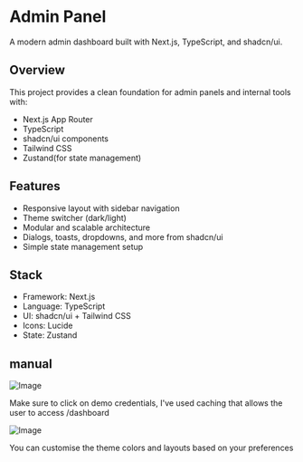 # Admin Panel

A modern admin dashboard built with Next.js, TypeScript, and shadcn/ui.

## Overview

This project provides a clean foundation for admin panels and internal tools with:

- Next.js App Router
- TypeScript
- shadcn/ui components
- Tailwind CSS
- Zustand(for state management)

## Features

- Responsive layout with sidebar navigation
- Theme switcher (dark/light)
- Modular and scalable architecture
- Dialogs, toasts, dropdowns, and more from shadcn/ui
- Simple state management setup

## Stack

- Framework: Next.js
- Language: TypeScript
- UI: shadcn/ui + Tailwind CSS
- Icons: Lucide
- State: Zustand

 ## manual
 ![Image](https://github.com/user-attachments/assets/dabf8b85-a597-4e99-a5ce-ac3d0f192fb2)

 Make sure to click on demo credentials, I've used caching that allows the user to access /dashboard 

![Image](https://github.com/user-attachments/assets/e68121c4-b32d-4379-9eda-4e5ef2cdf6a2)

You can customise the theme colors and layouts based on your preferences

